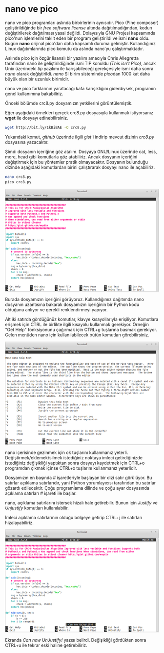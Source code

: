 # nano ve pico

nano ve pico programları aslında birbirlerinin aynısıdır. Pico (Pine composer) geliştirildiğinde bir *free software license* altında dağıtılmadığından, kodun değiştirilerek dağıtılması yasal değildi. Dolayısıyla GNU Projesi kapsamında pico'nun işlemlerini taklit eden bir program geliştirildi ve ismi **nano** oldu. Bugün **nano** orijinal pico'dan daha kapsamlı duruma gelmiştir. Kullandığınız Linux dağıtımlarında pico komutu da aslında nano'yu çalıştırmaktadır.

Aslında pico için özgür lisanslı bir yazılım amacıyla Chris Allegretta tarafından nano ile geliştirildiğinde ismi TIP konuldu *(This isn't Pico)*, ancak Unix üzerindeki *tip* yazılımı ile karışabileceği gerekçesiyle ismi daha sonra *nano* olarak değiştirildi. *nano* SI birim sisteminde *pico*dan 1000 kat daha büyük olan bir uzunluk birimidir.

nano ve pico farklarının yaratacağı kafa karışıklığını giderdiysek, programın genel kullanımına bakabiliriz.

Önceki bölümde crc8.py dosyamızın yetkilerini görüntülemiştik.

Eğer aşağıdaki örnekleri gerçek crc8.py dosyasıyla kullanmak istiyorsanız **wget** ile dosyayı edinebilirsiniz.

```bash
wget http://bit.ly/1kBiBAE -O crc8.py
```

Yukarıdaki komut, *github* üzerinde ilgili *gist*'i indirip mevcut dizinin *crc8.py* dosyasına yazacaktır.

Şimdi dosyanın içeriğine göz atalım. Dosyaya GNU/Linux üzerinde cat, less, more, head gibi komutlarla göz atabiliriz. Ancak dosyanın içeriğini değiştirmek için bu yöntemler pratik olmayacaktır. Dosyanın bulunduğu dizinde aşağıdaki komutlardan birini çalıştırarak dosyayı nano ile açabiliriz.

```bash
nano crc8.py
pico crc8.py
```

![](nano.png)

Burada dosyamızın içeriğini görüyoruz. Kullandığımız dağıtımda nano dosyanın uzantısına bakarak dosyamızın içeriğinin bir Python kodu olduğunu anlıyor ve gerekli renklendirmeyi yapıyor.

Alt iki satırda gördüğünüz komutlar, klavye kısayollarıyla erişiliyor. Komutlara erişmek için CTRL ile birlikte ilgili kısayolu kullanmak gerekiyor. Örneğin "Get Help" fonksiyonunu çağırmak için CTRL+g tuşlarına basmak gerekiyor. Gelen menüden nano için kullanılabilecek bütün komutları görebilirsiniz.

![](nano2.png)

nano içerisinde gezinmek için ok tuşlarını kullanmanız yeterli. Değiştirmek/eklemek/silmek istediğiniz noktaya imleci getirdiğinizde istediğiniz değişikliği yaptıktan sonra dosyayı kaydetmek için CTRL+o programdan çıkmak içinse CTRL+x tuşlarını kullanmanız yeterlidir.

Dosyamızın en başında # işaretleriyle başlayan bir dizi satır görülüyor. Bu satırlar açıklama satırlarıdır, yani Python yorumlayıcısı tarafından bu satırlar gözardı edilecektir. Çoğu programlama dilinde ve çoğu ayar dosyasında açıklama satırları # işareti ile başlar.

nano, açıklama satırlarını istersek hizalı hale getirebilir. Bunun için 
*Justify* ve *Unjustify* komutları kullanılabilir.

İmleci açıklama satırlarının olduğu bölgeye getirip CTRL+j ile satırları hizalayabiliriz. 

![](nano3.png)

Ekranda *Can now UnJustify!* yazısı belirdi. Değişikliği gördükten sonra CTRL+u ile tekrar eski haline getirebiliriz.